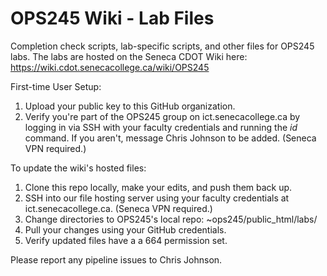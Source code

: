 # OPS245 Wiki - Lab Files
Completion check scripts, lab-specific scripts, and other files for OPS245 labs.
The labs are hosted on the Seneca CDOT Wiki here: https://wiki.cdot.senecacollege.ca/wiki/OPS245

First-time User Setup:
1. Upload your public key to this GitHub organization.
2. Verify you're part of the OPS245 group on ict.senecacollege.ca by logging in via SSH with your faculty credentials and running the *id* command. If you aren't, message Chris Johnson to be added. (Seneca VPN required.)

To update the wiki's hosted files:
1. Clone this repo locally, make your edits, and push them back up.
2. SSH into our file hosting server using your faculty credentials at ict.senecacollege.ca. (Seneca VPN required.)
3. Change directories to OPS245's local repo: ~ops245/public_html/labs/
4. Pull your changes using your GitHub credentials.
5. Verify updated files have a a 664 permission set.

Please report any pipeline issues to Chris Johnson.